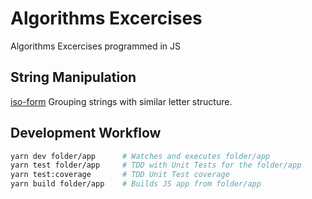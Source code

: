 # Algorithms Excercises

Algorithms Excercises programmed in JS

## String Manipulation

[iso-form](./iso-form/) Grouping strings with similar letter structure.

## Development Workflow

```bash
yarn dev folder/app      # Watches and executes folder/app
yarn test folder/app     # TDD with Unit Tests for the folder/app
yarn test:coverage       # TDD Unit Test coverage
yarn build folder/app    # Builds JS app from folder/app
```

